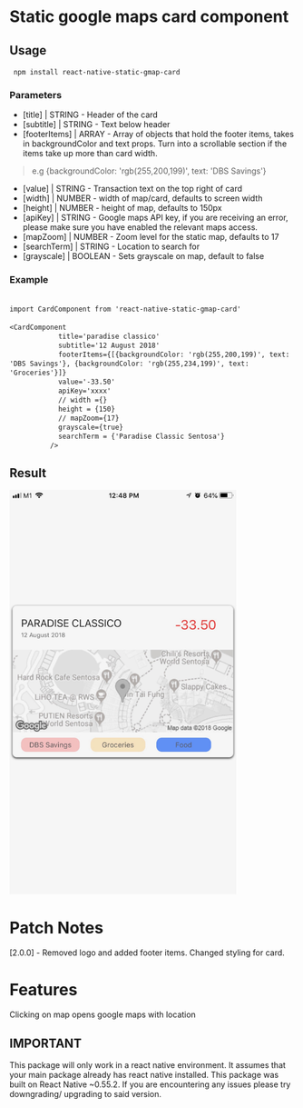 # Static google maps card component

## Usage

```
 npm install react-native-static-gmap-card

```


### Parameters

* [title] | STRING - Header of the card
* [subtitle] | STRING - Text below header
* [footerItems] | ARRAY - Array of objects that hold the footer items, takes in backgroundColor and text props. Turn into a scrollable section if the items take up more than card width.
> e.g {backgroundColor: 'rgb(255,200,199)', text: 'DBS Savings'}

* [value] | STRING - Transaction text on the top right of card
* [width] | NUMBER - width of map/card, defaults to screen width
* [height] | NUMBER - height of map, defaults to 150px
* [apiKey] | STRING - Google maps API key, if you are receiving an error, please make sure you have enabled the relevant maps access.
* [mapZoom] | NUMBER - Zoom level for the static map, defaults to 17
* [searchTerm] | STRING - Location to search for
* [grayscale] | BOOLEAN - Sets grayscale on map, default to false

### Example
```

import CardComponent from 'react-native-static-gmap-card'

<CardComponent
            title='paradise classico'
            subtitle='12 August 2018'
            footerItems={[{backgroundColor: 'rgb(255,200,199)', text: 'DBS Savings'}, {backgroundColor: 'rgb(255,234,199)', text: 'Groceries'}]}
            value='-33.50'
            apiKey='xxxx'
            // width ={}
            height = {150}
            // mapZoom={17}
            grayscale={true}
            searchTerm = {'Paradise Classic Sentosa'}
          />
```

## Result
<img src="./sample.jpg" alt="drawing" width="400"/>

# Patch Notes
[2.0.0] - Removed logo and added footer items. Changed styling for card.
# Features

Clicking on map opens google maps with location


## IMPORTANT
This package will only work in a react native environment. It assumes that your main package already has react native installed. This package was built on React Native ~0.55.2. If you are encountering any issues please try downgrading/ upgrading to said version.
